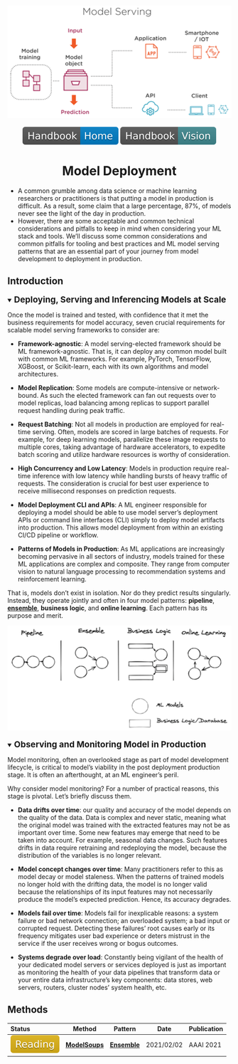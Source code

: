<div align="center">
<img width="800" src="data/model_deployment.png">
<br><br>
<div>
	<a href="https://github.com/phlong3105/one/blob/master/handbook/README.md"><img src="../../data/badge/handbook_home.svg"></a>
	<a href="https://github.com/phlong3105/one/blob/master/handbook/vision/README.md"><img src="../../data/badge/handbook_vision.svg"></a>
</div>

Model Deployment
=============================
</div>

- A common grumble among data science or machine learning researchers or 
practitioners is that putting a model in production is difficult. As a result, 
some claim that a large percentage, 87%, of models never see the light of the 
day in production.
- However, there are some acceptable and common technical considerations and 
pitfalls to keep in mind when considering your ML stack and tools. We’ll discuss 
some common considerations and common pitfalls for tooling and best practices 
and ML model serving patterns that are an essential part of your journey from 
model development to deployment in production.


## Introduction
<details open>
<summary><b style="font-size:19px">Deploying, Serving and Inferencing Models at Scale</b></summary>

Once the model is trained and tested, with confidence that it met the 
business requirements for model accuracy, seven crucial requirements for 
scalable model serving frameworks to consider are:


 - **Framework-agnostic**: A model serving-elected framework should be ML 
framework-agnostic. That is, it can deploy any common model built with common 
ML frameworks. For example, PyTorch, TensorFlow, XGBoost, or Scikit-learn, each 
with its own algorithms and model architectures.


 - **Model Replication**: Some models are compute-intensive or network-bound. 
As such the elected framework can fan out requests over to model replicas, 
load balancing among replicas to support parallel request handling during peak 
traffic.


 - **Request Batching**: Not all models in production are employed for 
real-time serving. Often, models are scored in large batches of requests. 
For example, for deep learning models, parallelize these image requests to 
multiple cores, taking advantage of hardware accelerators, to expedite batch 
scoring and utilize hardware resources is worthy of consideration.


 - **High Concurrency and Low Latency**: Models in production require real-time 
inference with low latency while handling bursts of heavy traffic of requests. 
The consideration is crucial for best user experience to receive millisecond 
responses on prediction requests.


 - **Model Deployment CLI and APIs**: A ML engineer responsible for deploying 
a model should be able to use model server’s deployment APIs or command line 
interfaces (CLI) simply to deploy model artifacts into production. This allows 
model deployment from within an existing CI/CD pipeline or workflow.


 - **Patterns of Models in Production**: As ML applications are increasingly 
becoming pervasive in all sectors of industry, models trained for these ML 
applications are complex and composite. They range from computer vision to 
natural language processing to recommendation systems and reinforcement 
learning.


That is, models don’t exist in isolation. Nor do they predict results 
singularly. Instead, they operate jointly and often in four model patterns: 
**pipeline**, [**ensemble**](ensemble.md), **business logic**, and 
**online learning**. Each pattern has its purpose and merit.

<div align="center">
	<img src="data/ml_model_patterns_in_production.png" width="600">
</div>

</details>

<br>
<details open>
<summary><b style="font-size:19px">Observing and Monitoring Model in Production</b></summary>

Model monitoring, often an overlooked stage as part of model development 
lifecycle, is critical to model’s viability in the post deployment production 
stage. It is often an afterthought, at an ML engineer’s peril.

Why consider model monitoring? For a number of practical reasons, this stage is 
pivotal. Let’s briefly discuss them.

- **Data drifts over time**: our quality and accuracy of the model depends on 
the quality of the data. Data is complex and never static, meaning what the 
original model was trained with the extracted features may not be as important 
over time. Some new features may emerge that need to be taken into account. 
For example, seasonal data changes. Such features drifts in data require 
retraining and redeploying the model, because the distribution of the 
variables is no longer relevant.


- **Model concept changes over time**: Many practitioners refer to this as 
model decay or model staleness. When the patterns of trained models no longer 
hold with the drifting data, the model is no longer valid because the 
relationships of its input features may not necessarily produce the model’s 
expected prediction. Hence, its accuracy degrades.


- **Models fail over time**: Models fail for inexplicable reasons: a system 
failure or bad network connection; an overloaded system; a bad input or 
corrupted request. Detecting these failures’ root causes early or its frequency 
mitigates user bad experience or deters mistrust in the service if the user 
receives wrong or bogus outcomes.


- **Systems degrade over load**: Constantly being vigilant of the health of 
your dedicated model servers or services deployed is just as important as 
monitoring the health of your data pipelines that transform data or your entire 
data infrastructure’s key components: data stores, web servers, routers, 
cluster nodes’ system health, etc.

</details>


## Methods

| Status                                   | Method                          | Pattern                     | Date       | Publication    |
|:-----------------------------------------|---------------------------------|-----------------------------|------------|----------------|
| <img src="../../data/badge/reading.svg"> | [**ModelSoups**](modelsoups.md) | [**Ensemble**](ensemble.md) | 2021/02/02 | AAAI&nbsp;2021 |
